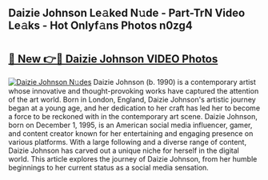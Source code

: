 ## Daizie Johnson Le𝚊ked N𝚞de - Part-TrN Video Le𝚊ks - Hot Onlyf𝚊ns Photos n0zg4

# <h2><a href="http://ac12721.deff.icu/?id=Daizie+Johnson">🔗 New 👉🔴 Daizie Johnson VIDEO Photos</a></h2>

[![Daizie Johnson N𝚞des](https://i.imgur.com/rIISA9y.gif)](http://ac12721.deff.icu/?id=Daizie+Johnson)
Daizie Johnson (b. 1990) is a contemporary artist whose innovative and thought-provoking works have captured the attention of the art world. Born in London, England, Daizie Johnson's artistic journey began at a young age, and her dedication to her craft has led her to become a force to be reckoned with in the contemporary art scene. Daizie Johnson, born on December 1, 1995, is an American social media influencer, gamer, and content creator known for her entertaining and engaging presence on various platforms. With a large following and a diverse range of content, Daizie Johnson has carved out a unique niche for herself in the digital world. This article explores the journey of Daizie Johnson, from her humble beginnings to her current status as a social media sensation.
